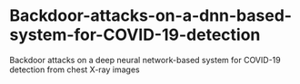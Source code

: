# Backdoor-attacks-on-a-dnn-based-system-for-COVID-19-detection
Backdoor attacks on a deep neural network-based system for COVID-19 detection from chest X-ray images
